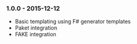 ### 1.0.0 - 2015-12-12
* Basic templating using F# generator templates
* Paket integration
* FAKE integration
